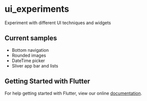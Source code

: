# ui_experiments

Experiment with different UI techniques and widgets

## Current samples
- Bottom navigation
- Rounded images
- DateTime picker
- Sliver app bar and lists

## Getting Started with Flutter

For help getting started with Flutter, view our online
[documentation](http://flutter.io/).
